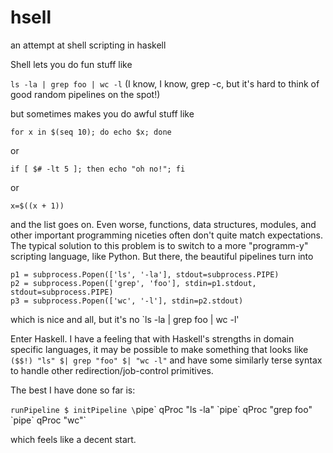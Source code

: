 # hsell
an attempt at shell scripting in haskell

Shell lets you do fun stuff like

`ls -la | grep foo | wc -l` (I know, I know, grep -c, but it's hard to think of good random pipelines on the spot!)

but sometimes makes you do awful stuff like

`for x in $(seq 10); do echo $x; done`

or

`if [ $# -lt 5 ]; then echo "oh no!"; fi`

or

`x=$((x + 1))`

and the list goes on. Even worse, functions, data structures, modules, and other important programming niceties often don't quite match expectations. The typical solution to this problem is to switch to a more "programm-y" scripting language, like Python. But there, the beautiful pipelines turn into
```
p1 = subprocess.Popen(['ls', '-la'], stdout=subprocess.PIPE)
p2 = subprocess.Popen(['grep', 'foo'], stdin=p1.stdout, stdout=subprocess.PIPE)
p3 = subprocess.Popen(['wc', '-l'], stdin=p2.stdout)
```
which is nice and all, but it's no `ls -la | grep foo | wc -l'

Enter Haskell. I have a feeling that with Haskell's strengths in domain specific languages, it may be possible to make something that looks like
`($$!) "ls" $| grep "foo" $| "wc -l"`
and have some similarly terse syntax to handle other redirection/job-control primitives.

The best I have done so far is:

`runPipeline $ initPipeline \`pipe\` qProc "ls -la" \`pipe\` qProc "grep foo" \`pipe\` qProc "wc"`

which feels like a decent start.
